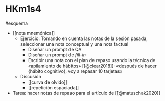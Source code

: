 # HKm1s4
#esquema 
- [[nota mnemónica]]
    - Ejercicio: Tomando en cuenta las notas de la sesión pasada, seleccionar una nota conceptual y una nota factual
        - Diseñar un prompt de QA
        - Diseñar un prompt de *fill-in*
        - Escribir una nota con el plan de repaso usando la técnica de «apilamiento de hábitos» [[@clear2018]]: «después de hacer {hábito cognitivo}, voy a repasar 10 tarjetas»
    - Discusión
        - [[curva de olvido]]
        - [[repetición espaciada]]
- Tarea: hacer notas de repaso para el artículo de [[@matuschak2020]]